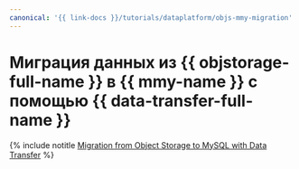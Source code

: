 ```yaml
---
canonical: '{{ link-docs }}/tutorials/dataplatform/objs-mmy-migration'
---
```


# Миграция данных из {{ objstorage-full-name }} в {{ mmy-name }} с помощью {{ data-transfer-full-name }}

{% include notitle [Migration from Object Storage to MySQL with Data Transfer](../../_tutorials/dataplatform/objs-mmy-migration.md) %}
